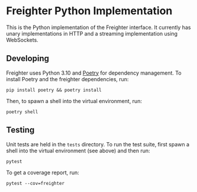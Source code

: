 
# Freighter Python Implementation

This is the Python implementation of the Freighter interface. It currently has 
unary implementations in HTTP and a streaming implementation using WebSockets.

## Developing

Freighter uses Python 3.10 and [Poetry](https://python-poetry.org/) for dependency 
management. To install Poetry and the freighter dependencies, run:

```
pip install poetry && poetry install
```

Then, to spawn a shell into the virtual environment, run:

```
poetry shell
```

## Testing

Unit tests are held in the `tests` directory. To run the test suite, first spawn
a shell into the virtual environment (see above) and then run:

```
pytest
```

To get a coverage report, run:

```
pytest --cov=freighter
```


